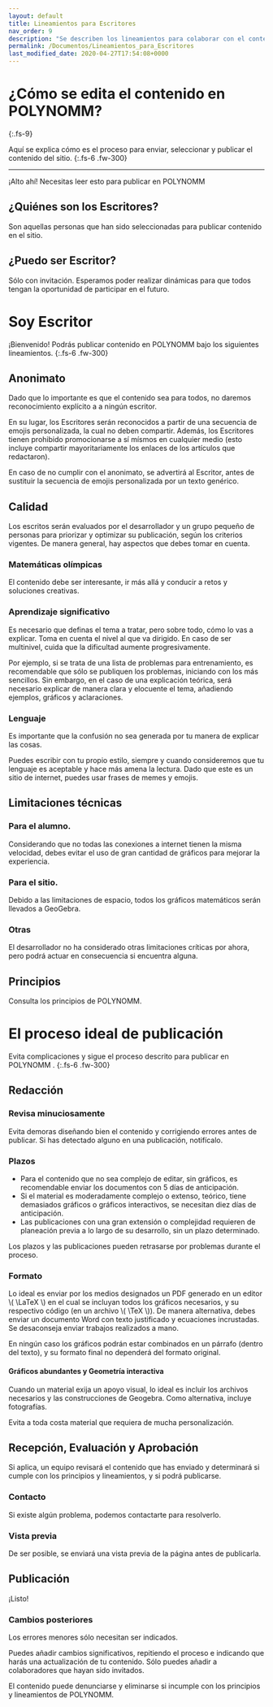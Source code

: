 ```yaml
---
layout: default
title: Lineamientos para Escritores
nav_order: 9
description: "Se describen los lineamientos para colaborar con el contenido del sitio."
permalink: /Documentos/Lineamientos_para_Escritores
last_modified_date: 2020-04-27T17:54:08+0000
---
```


# ¿Cómo se edita el contenido en POLYN<span class="deg-sitio deg-sitio-texto">OMM</span>?<i class="jpa-anim-rel-partying_face jpa-2em"></i>
{:.fs-9}

<link rel="stylesheet" href="{{ '/assets/css/just-the-docs-degVerde.css' | absolute_url }}">
<script>
    jtd.setTheme('degVerde');
</script>

Aquí se explica cómo es el proceso para enviar, seleccionar y publicar el contenido del sitio.
{:.fs-6 .fw-300}

---

¡Alto ahí! Necesitas leer esto para publicar en POLYN<span class="deg-sitio deg-sitio-texto">OMM</span><i class="jpa-anim-rel-smiling_face_with_heart_eyes jpa-2em"></i>

## ¿Quiénes son los Escritores?

Son aquellas personas que han sido seleccionadas para publicar contenido en el sitio.

## ¿Puedo ser Escritor?

Sólo con invitación. Esperamos poder realizar dinámicas para que todos tengan la oportunidad de participar en el futuro.

# Soy Escritor

¡Bienvenido! Podrás publicar contenido en POLYN<span class="deg-sitio deg-sitio-texto">OMM</span> bajo los siguientes lineamientos.
{:.fs-6 .fw-300}

## Anonimato

Dado que lo importante es que el contenido sea para todos, no daremos reconocimiento explícito a a ningún escritor.

En su lugar, los Escritores serán reconocidos a partir de una secuencia de emojis personalizada, la cual no deben compartir. Además, los Escritores tienen prohibido promocionarse a sí mísmos en cualquier medio (esto incluye compartir mayoritariamente los enlaces de los artículos que redactaron).

En caso de no cumplir con el anonimato, se advertirá al Escritor, antes de sustituir la secuencia de emojis personalizada por un texto genérico.

## Calidad

Los escritos serán evaluados por el desarrollador y un grupo pequeño de personas para priorizar y optimizar su publicación, según los criterios vigentes. De manera general, hay aspectos que debes tomar en cuenta.

### Matemáticas olímpicas

El contenido debe ser interesante, ir más allá y conducir a retos y soluciones creativas.

### Aprendizaje significativo

Es necesario que definas el tema a tratar, pero sobre todo, cómo lo vas a explicar. Toma en cuenta el nivel al que va dirigido. En caso de ser multinivel, cuida que la dificultad aumente progresivamente. 

Por ejemplo, si se trata de una lista de problemas para entrenamiento, es recomendable que sólo se publiquen los problemas, iniciando con los más sencillos. Sin embargo, en el caso de una explicación teórica, será necesario explicar de manera clara y elocuente el tema, añadiendo ejemplos, gráficos y aclaraciones.

### Lenguaje

Es importante que la confusión no sea generada por tu manera de explicar las cosas.

Puedes escribir con tu propio estilo, siempre y cuando consideremos que tu lenguaje es aceptable y hace más amena la lectura. Dado que este es un sitio de internet, puedes usar frases de memes y emojis.


## Limitaciones técnicas

### Para el alumno.

Considerando que no todas las conexiones a internet tienen la misma velocidad, debes evitar el uso de gran cantidad de gráficos para mejorar la experiencia.

### Para el sitio.

Debido a las limitaciones de espacio, todos los gráficos matemáticos serán llevados a GeoGebra.

### Otras
El desarrollador no ha considerado otras limitaciones críticas por ahora, pero podrá actuar en consecuencia si encuentra alguna.

## Principios

Consulta los principios de POLYNOMM.

# El proceso ideal de publicación

Evita complicaciones y sigue el proceso descrito para publicar en POLYN<span class="deg-sitio deg-sitio-texto">OMM</span> .
{:.fs-6 .fw-300}

## Redacción

### Revisa minuciosamente
Evita demoras diseñando bien el contenido y corrigiendo errores antes de publicar. Si has detectado alguno en una publicación, notifícalo.

### Plazos

* Para el contenido que no sea complejo de editar, sin gráficos, es recomendable enviar los documentos con 5 días de anticipación.
* Si el material es moderadamente complejo o extenso, teórico, tiene demasiados gráficos o gráficos interactivos, se necesitan diez días de anticipación.
* Las publicaciones con una gran extensión o complejidad requieren de planeación previa a lo largo de su desarrollo, sin un plazo determinado.

Los plazos y las publicaciones pueden retrasarse por problemas durante el proceso.

### Formato

Lo ideal es enviar por los medios designados un PDF generado en un editor <span>\\( \LaTeX \\)</span> en el cual se incluyan todos los gráficos necesarios, y su respectivo código (en un archivo <span>\\( \TeX \\)</span>). De manera alternativa, debes enviar un documento Word con texto justificado y ecuaciones incrustadas. Se desaconseja enviar trabajos realizados a mano.

En ningún caso los gráficos podrán estar combinados en un párrafo (dentro del texto), y su formato final no dependerá del formato original.

#### Gráficos abundantes y Geometría interactiva

Cuando un material exija un apoyo visual, lo ideal es incluir los archivos necesarios y las construcciones de Geogebra.
Como alternativa, incluye fotografías.

Evita a toda costa material que requiera de mucha personalización.

## Recepción, Evaluación y Aprobación

Si aplica, un equipo revisará el contenido que has enviado y determinará si cumple con los principios y lineamientos, y si podrá publicarse.

### Contacto
Si existe algún problema, podemos contactarte para resolverlo.

### Vista previa
De ser posible, se enviará una vista previa de la página antes de publicarla.

## Publicación
¡Listo!

### Cambios posteriores

Los errores menores sólo necesitan ser indicados.

Puedes añadir cambios significativos, repitiendo el proceso e indicando que harás una actualización de tu contenido. Sólo puedes añadir a colaboradores que hayan sido invitados.

El contenido puede denunciarse y eliminarse si incumple con los principios y lineamientos de POLYNOMM.





